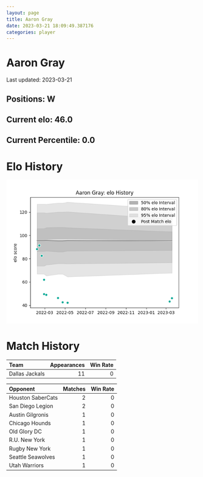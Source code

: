 ```yaml
---  
layout: page  
title: Aaron Gray  
date: 2023-03-21 18:09:49.387176  
categories: player  
---
```

# Aaron Gray


Last updated: 2023-03-21
## Positions: W

## Current elo: 46.0

## Current Percentile: 0.0

# Elo History


![elo history](history_AaronGray.png)
# Match History


| Team           |   Appearances |   Win Rate |
|:---------------|--------------:|-----------:|
| Dallas Jackals |            11 |          0 |

| Opponent          |   Matches |   Win Rate |
|:------------------|----------:|-----------:|
| Houston SaberCats |         2 |          0 |
| San Diego Legion  |         2 |          0 |
| Austin Gilgronis  |         1 |          0 |
| Chicago Hounds    |         1 |          0 |
| Old Glory DC      |         1 |          0 |
| R.U. New York     |         1 |          0 |
| Rugby New York    |         1 |          0 |
| Seattle Seawolves |         1 |          0 |
| Utah Warriors     |         1 |          0 |